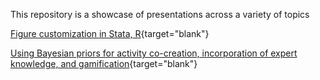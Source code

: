 This repository is a showcase of presentations across a variety of topics


[Figure customization in Stata, R](https://dkillian.github.io/presentations/Stata,%20R%20concordance/figure_customization.html){target="blank"}

[Using Bayesian priors for activity co-creation, incorporation of expert knowledge, and gamification](https://dkillian.github.io/presentations/BPPS%20priors/BPPS-priors.html){target="blank"}



